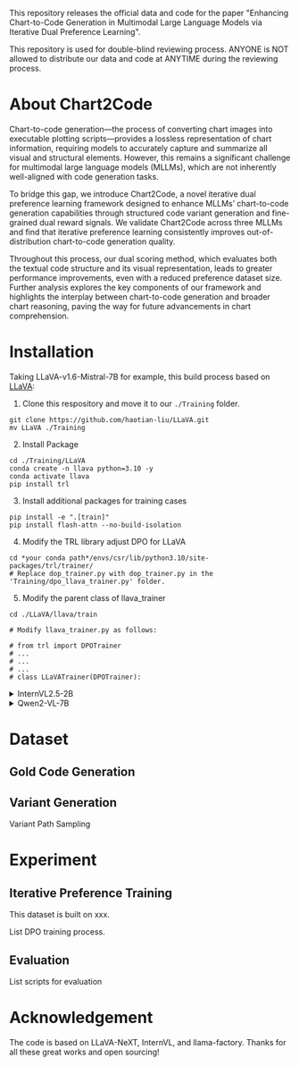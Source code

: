 This repository releases the official data and code for the paper "Enhancing Chart-to-Code Generation in Multimodal Large Language Models via Iterative Dual Preference Learning". 

This repository is used for double-blind reviewing process. ANYONE is NOT allowed to distribute our data and code at ANYTIME during the reviewing process.

# About Chart2Code

Chart-to-code generation—the process of converting chart images into executable plotting scripts—provides a lossless representation of chart information, requiring models to accurately capture and summarize all visual and structural elements. However, this remains a significant challenge for multimodal large language models (MLLMs), which are not inherently well-aligned with code generation tasks.

To bridge this gap, we introduce Chart2Code, a novel iterative dual preference learning framework designed to enhance MLLMs’ chart-to-code generation capabilities through structured code variant generation and fine-grained dual reward signals. We validate Chart2Code across three MLLMs and find that iterative preference learning consistently improves out-of-distribution chart-to-code generation quality.

Throughout this process, our dual scoring method, which evaluates both the textual code structure and its visual representation, leads to greater performance improvements, even with a reduced preference dataset size. Further analysis explores the key components of our framework and highlights the interplay between chart-to-code generation and broader chart reasoning, paving the way for future advancements in chart comprehension.

# Installation

Taking LLaVA-v1.6-Mistral-7B for example, this build process based on [LLaVA](https://github.com/haotian-liu/LLaVA): 

1. Clone this respository and move it to our ```./Training``` folder.

```
git clone https://github.com/haotian-liu/LLaVA.git
mv LLaVA ./Training
```
2. Install Package
```
cd ./Training/LLaVA
conda create -n llava python=3.10 -y
conda activate llava
pip install trl
```
3. Install additional packages for training cases
```
pip install -e ".[train]"
pip install flash-attn --no-build-isolation
```
4. Modify the TRL library adjust DPO for LLaVA
```
cd *your conda path*/envs/csr/lib/python3.10/site-packages/trl/trainer/
# Replace dop_trainer.py with dop_trainer.py in the 'Training/dpo_llava_trainer.py' folder.
```
5. Modify the parent class of llava_trainer
```
cd ./LLaVA/llava/train

# Modify llava_trainer.py as follows:

# from trl import DPOTrainer
# ...
# ...
# ...
# class LLaVATrainer(DPOTrainer):
```

<details>
<summary>InternVL2.5-2B</summary>

This build process based on [InternVL](https://github.com/OpenGVLab/InternVL):

1. Clone this respository and move it to our ```./Training``` folder.

```
git clone https://github.com/OpenGVLab/InternVL.git
mv InternVL ./Training
```
2. Install Package
```
cd ./Training/InternVL
conda create -n internvl python=3.10 -y
conda activate internvl
```
3. Install additional packages for training cases
```
pip install -e ".requirements/internvl_chat.txt"
```
</details>

<details>
<summary>Qwen2-VL-7B</summary>

This build process based on [LLaMA-Factory](https://github.com/hiyouga/LLaMA-Factory):

1. Clone this respository and navigate to LLaVA folder

```
git clone https://github.com/hiyouga/LLaMA-Factory.git
mv LLaMA-Factory ./Training/Qwen
```
2. Install Package
```
cd ./Training/Qwen
conda create -n qwen python=3.10 -y
conda activate qwen
```
3. Install additional packages for training cases
```
pip install -e "requirementst.txt"
```

</details>

# Dataset

## Gold Code Generation


## Variant Generation

Variant Path Sampling


# Experiment

## Iterative Preference Training

This dataset is built on xxx.

List DPO training process.

## Evaluation

List scripts for evaluation

# Acknowledgement

The code is based on LLaVA-NeXT, InternVL, and llama-factory. Thanks for all these great works and open sourcing!
